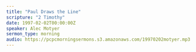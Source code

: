 ```yaml
---
title: "Paul Draws the Line"
scripture: "2 Timothy"
date: 1997-02-02T00:00:00Z
speaker: Alec Motyer
sermon_type: morning
audio: https://pcpcmorningsermons.s3.amazonaws.com/19970202motyer.mp3 
---
```



